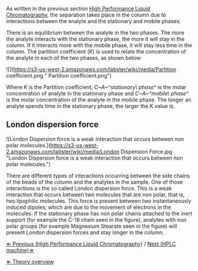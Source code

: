 As written in the previous section [High Performance Liquid
Chromatography](/wiki/High_Performance_Liquid_Chromatography "wikilink"), the
separation takes place in the column due to interactions between the
analyte and the stationary and mobile phases.

There is an equilibrium between the analyte in the two phases. The more
the analyte interacts with the stationary phase, the more it will stay
in the column. If it interacts more with the mobile phase, it will stay
less time in the column. The partition coefficient (*K*) is used to
relate the concentration of the analyte in each of the two phases, as
shown below:

![](https://s3-us-west-2.amazonaws.com/labster/wiki/media/Partition coefficient.png " Partition coefficient.png")

Where *K* is the Partition coefficient, *C~A~^stationary\\ phase^* is
the molar concentration of analyte in the stationary phase and
*C~A~^mobile\\ phase^* is the molar concentration of the analyte in the
mobile phase. The longer an analyte spends time in the stationary phase,
the larger the *K* value is.

London dispersion force
-----------------------

![London Dispersion force is a weak interaction that occurs between non polar molecules.](https://s3-us-west-2.amazonaws.com/labster/wiki/media/London Dispension Force.jpg "London Dispersion force is a weak interaction that occurs between non polar molecules.")

There are different types of interactions occurring between the side
chains of the beads of the column and the analytes in the sample. One of
those interactions is the so called London dispersion force. This is a
weak interaction that occurs between two molecules that are non polar,
that is, two lipophilic molecules. This force is present between two
instantaneously induced dipoles, which are due to the movement of
electrons in the molecules. If the stationary phase has non polar chains
attached to the inert support (for example the C-18 chain seen in the
figure), analytes with non polar groups (for example Magnesium Stearate
seen in the figure) will present London dispersion forces and stay
longer in the column.

[⇐ Previous (High Performance Liquid
Chromatography)](/wiki/High_Performance_Liquid_Chromatography "wikilink") / [
Next (HPLC machine)⇒ ](/wiki/HPLC_machine "wikilink")

[⇐ Theory overview](/wiki/HPLC "wikilink")


